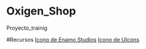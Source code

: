 # Oxigen_Shop
Proyecto_trainig

#Recursos
<a href="https://www.freepik.es/search">Icono de Enamo Studios</a>
<a href="https://www.freepik.es/icono/twitter-alt-square_12107611#fromView=image_search_similar&page=1&position=21&uuid=8e10ee38-6b63-42e3-860c-8739e490e824">Icono de UIcons</a>
